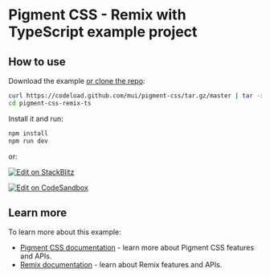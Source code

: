 # Pigment CSS - Remix with TypeScript example project

## How to use

Download the example [or clone the repo](https://github.com/mui/pigment-css):

<!-- #default-branch-switch -->

```bash
curl https://codeload.github.com/mui/pigment-css/tar.gz/master | tar -xz --strip=2 pigment-css-master/examples/pigment-css-remix-ts
cd pigment-css-remix-ts
```

Install it and run:

```bash
npm install
npm run dev
```

or:

<!-- #default-branch-switch -->

[![Edit on StackBlitz](https://developer.stackblitz.com/img/open_in_stackblitz.svg)](https://stackblitz.com/github/mui/pigment-css/tree/master/examples/pigment-css-remix-ts)

[![Edit on CodeSandbox](https://codesandbox.io/static/img/play-codesandbox.svg)](https://codesandbox.io/p/sandbox/github/mui/pigment-css/tree/master/examples/pigment-css-remix-ts)

## Learn more

To learn more about this example:

- [Pigment CSS documentation](https://github.com/mui/pigment-css/blob/master/README.md) - learn more about Pigment CSS features and APIs.
- [Remix documentation](https://remix.run/docs) - learn about Remix features and APIs.
